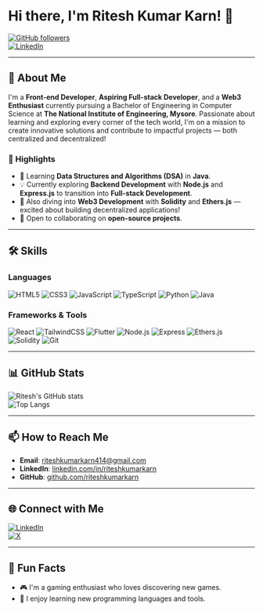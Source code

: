 # Hi there, I'm Ritesh Kumar Karn! 👋

[![GitHub followers](https://img.shields.io/github/followers/riteshkumarkarn?style=social)](https://github.com/riteshkumarkarn)  
[![LinkedIn](https://img.shields.io/badge/LinkedIn-riteshkumarkarn-blue?style=flat-square&logo=linkedin)](https://www.linkedin.com/in/ritesh-kumar-karn-ab90a9247/)

---

## 🚀 About Me

I'm a **Front-end Developer**, **Aspiring Full-stack Developer**, and a **Web3 Enthusiast** currently pursuing a Bachelor of Engineering in Computer Science at **The National Institute of Engineering, Mysore**. Passionate about learning and exploring every corner of the tech world, I'm on a mission to create innovative solutions and contribute to impactful projects — both centralized and decentralized!

### 🌟 Highlights
- 🌱 Learning **Data Structures and Algorithms (DSA)** in **Java**.
- 💡 Currently exploring **Backend Development** with **Node.js** and **Express.js** to transition into **Full-stack Development**.
- 🧱 Also diving into **Web3 Development** with **Solidity** and **Ethers.js** — excited about building decentralized applications!
- 🤝 Open to collaborating on **open-source projects**.

---

## 🛠️ Skills

### Languages  
![HTML5](https://img.shields.io/badge/HTML5-%23E34F26.svg?style=flat-square&logo=html5&logoColor=white) ![CSS3](https://img.shields.io/badge/CSS3-%231572B6.svg?style=flat-square&logo=css3&logoColor=white) ![JavaScript](https://img.shields.io/badge/JavaScript-%23F7DF1E.svg?style=flat-square&logo=javascript&logoColor=black) ![TypeScript](https://img.shields.io/badge/TypeScript-%23007ACC.svg?style=flat-square&logo=typescript&logoColor=white) ![Python](https://img.shields.io/badge/Python-%233776AB.svg?style=flat-square&logo=python&logoColor=white) ![Java](https://img.shields.io/badge/Java-%23ED8B00.svg?style=flat-square&logo=java&logoColor=white)

### Frameworks & Tools  
![React](https://img.shields.io/badge/React-%2361DAFB.svg?style=flat-square&logo=react&logoColor=black) ![TailwindCSS](https://img.shields.io/badge/TailwindCSS-%2338B2AC.svg?style=flat-square&logo=tailwind-css&logoColor=white) ![Flutter](https://img.shields.io/badge/Flutter-%2302569B.svg?style=flat-square&logo=flutter&logoColor=white) ![Node.js](https://img.shields.io/badge/Node.js-%23339933.svg?style=flat-square&logo=nodedotjs&logoColor=white) ![Express](https://img.shields.io/badge/Express.js-%23000000.svg?style=flat-square&logo=express&logoColor=white) ![Ethers.js](https://img.shields.io/badge/Ethers.js-%236e53a2.svg?style=flat-square&logo=ethereum&logoColor=white) ![Solidity](https://img.shields.io/badge/Solidity-%23363636.svg?style=flat-square&logo=solidity&logoColor=white) ![Git](https://img.shields.io/badge/Git-%23F05033.svg?style=flat-square&logo=git&logoColor=white)

---

## 📊 GitHub Stats

![Ritesh's GitHub stats](https://github-readme-stats.vercel.app/api?username=riteshkumarkarn&show_icons=true&theme=radical)  
![Top Langs](https://github-readme-stats.vercel.app/api/top-langs/?username=riteshkumarkarn&layout=compact&theme=radical)

---

## 📫 How to Reach Me

- **Email**: [riteshkumarkarn414@gmail.com](mailto:riteshkumarkarn414@gmail.com)  
- **LinkedIn**: [linkedin.com/in/riteshkumarkarn](https://www.linkedin.com/in/ritesh-kumar-karn-ab90a9247/)  
- **GitHub**: [github.com/riteshkumarkarn](https://github.com/riteshkumarkarn)

---

## 🌐 Connect with Me

[![LinkedIn](https://img.shields.io/badge/LinkedIn-%230077B5.svg?style=flat-square&logo=linkedin&logoColor=white)](https://www.linkedin.com/in/ritesh-kumar-karn-ab90a9247/)  
[![X](https://img.shields.io/badge/X-%231DA1F2.svg?style=flat-square&logo=twitter&logoColor=white)](https://x.com/riteshkrkarn?t=chD2SDL8xZuZmcEj0Yjymw&s=09)

---

## 🌱 Fun Facts

- 🎮 I'm a gaming enthusiast who loves discovering new games.  
- 📘 I enjoy learning new programming languages and tools.
